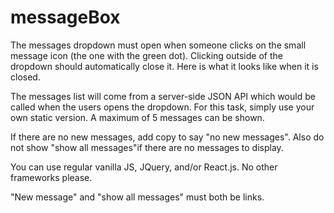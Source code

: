 # messageBox

The messages dropdown must open when someone clicks on the small message icon (the one with the green dot). Clicking outside of the dropdown should automatically close it. Here is what it looks like when it is closed.

The messages list will come from a server-side JSON API which would be called when the users opens the dropdown. For this task, simply use your own static version. A maximum of 5 messages can be shown.

If there are no new messages, add copy to say "no new messages". Also do not show "show all messages"if there are no messages to display.

You can use regular vanilla JS, JQuery, and/or React.js. No other frameworks please.

"New message" and "show all messages" must both be links.
